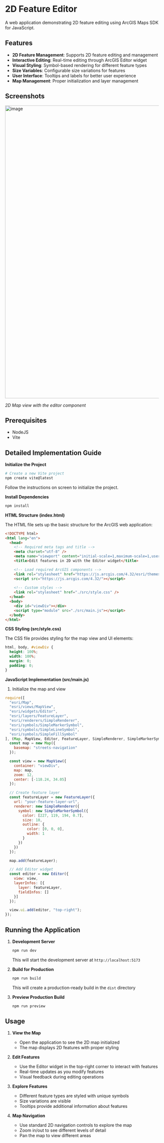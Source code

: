 # 2D Feature Editor

A web application demonstrating 2D feature editing using ArcGIS Maps SDK for JavaScript.

## Features

- **2D Feature Management**: Supports 2D feature editing and management
- **Interactive Editing**: Real-time editing through ArcGIS Editor widget
- **Visual Styling**: Symbol-based rendering for different feature types
- **Size Variables**: Configurable size variations for features
- **User Interface**: Tooltips and labels for better user experience
- **Map Management**: Proper initialization and layer management

## Screenshots

<img width="959" alt="image" src="https://github.com/user-attachments/assets/84cc84db-aeb6-47b1-bf6c-64d4b7699c65" />

*2D Map view with the editor component*

## Prerequisites

- NodeJS
- Vite

## Detailed Implementation Guide

**Initialize the Project**
```bash
# Create a new Vite project
npm create vite@latest
```
Follow the instructions on screen to initialize the project.

**Install Dependencies**
```bash
npm install
```

**HTML Structure (index.html)**

The HTML file sets up the basic structure for the ArcGIS web application:

```html
<!DOCTYPE html>
<html lang="en">
  <head>
    <!-- Required meta tags and title -->
    <meta charset="utf-8" />
    <meta name="viewport" content="initial-scale=1,maximum-scale=1,user-scalable=no" />
    <title>Edit features in 2D with the Editor widget</title>

    <!-- Load required ArcGIS components -->
    <link rel="stylesheet" href="https://js.arcgis.com/4.32/esri/themes/light/main.css" />
    <script src="https://js.arcgis.com/4.32/"></script>
    
    <!-- Custom styles -->
    <link rel="stylesheet" href="./src/style.css" />
  </head>
  <body>
    <div id="viewDiv"></div>
    <script type="module" src="./src/main.js"></script>
  </body>
</html>
```

**CSS Styling (src/style.css)**

The CSS file provides styling for the map view and UI elements:

```css
html, body, #viewDiv {
  height: 100%;
  width: 100%;
  margin: 0;
  padding: 0;
}
```

**JavaScript Implementation (src/main.js)**

1. Initialize the map and view
```javascript
require([
  "esri/Map",
  "esri/views/MapView",
  "esri/widgets/Editor",
  "esri/layers/FeatureLayer",
  "esri/renderers/SimpleRenderer",
  "esri/symbols/SimpleMarkerSymbol",
  "esri/symbols/SimpleLineSymbol",
  "esri/symbols/SimpleFillSymbol"
], (Map, MapView, Editor, FeatureLayer, SimpleRenderer, SimpleMarkerSymbol, SimpleLineSymbol, SimpleFillSymbol) => {
  const map = new Map({
    basemap: "streets-navigation"
  });

  const view = new MapView({
    container: "viewDiv",
    map: map,
    zoom: 12,
    center: [-118.24, 34.05]
  });

  // Create feature layer
  const featureLayer = new FeatureLayer({
    url: "your-feature-layer-url",
    renderer: new SimpleRenderer({
      symbol: new SimpleMarkerSymbol({
        color: [227, 119, 194, 0.7],
        size: 10,
        outline: {
          color: [0, 0, 0],
          width: 1
        }
      })
    })
  });

  map.add(featureLayer);

  // Add Editor widget
  const editor = new Editor({
    view: view,
    layerInfos: [{
      layer: featureLayer,
      fieldInfos: []
    }]
  });

  view.ui.add(editor, "top-right");
});
```

## Running the Application

1. **Development Server**
   ```bash
   npm run dev
   ```
   This will start the development server at `http://localhost:5173`

2. **Build for Production**
   ```bash
   npm run build
   ```
   This will create a production-ready build in the `dist` directory

3. **Preview Production Build**
   ```bash
   npm run preview
   ```

## Usage

1. **View the Map**
   - Open the application to see the 2D map initialized
   - The map displays 2D features with proper styling

2. **Edit Features**
   - Use the Editor widget in the top-right corner to interact with features
   - Real-time updates as you modify features
   - Visual feedback during editing operations

3. **Explore Features**
   - Different feature types are styled with unique symbols
   - Size variations are visible
   - Tooltips provide additional information about features

4. **Map Navigation**
   - Use standard 2D navigation controls to explore the map
   - Zoom in/out to see different levels of detail
   - Pan the map to view different areas

